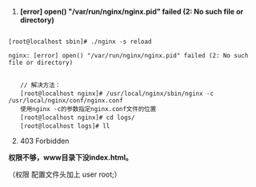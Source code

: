1. **[error] open() "/var/run/nginx/nginx.pid" failed (2: No such file or directory)**

```

[root@localhost sbin]# ./nginx -s reload

nginx: [error] open() "/var/run/nginx/nginx.pid" failed (2: No such file or directory)


　　// 解决方法：
　　[root@localhost nginx]# /usr/local/nginx/sbin/nginx -c /usr/local/nginx/conf/nginx.conf
　　使用nginx -c的参数指定nginx.conf文件的位置
　　[root@localhost nginx]# cd logs/
　　[root@localhost logs]# ll
```

2. 403 Forbidden

 **权限不够，www目录下没index.html。**

（权限 配置文件头加上 user root;）


